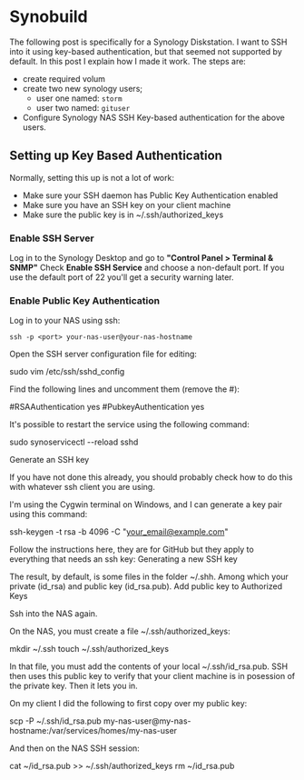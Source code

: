 # Synobuild
The following post is specifically for a Synology Diskstation. I want to SSH into it using key-based authentication, but that seemed not supported by default. In this post I explain how I made it work.
The steps are:
* create required volum
* create two new synology users;
  * user one named: `storm`
  * user two named: `gituser`
* Configure Synology NAS SSH Key-based authentication for the above users.

## Setting up Key Based Authentication
Normally, setting this up is not a lot of work:
* Make sure your SSH daemon has Public Key Authentication enabled
* Make sure you have an SSH key on your client machine
* Make sure the public key is in ~/.ssh/authorized_keys
### Enable SSH Server
Log in to the Synology Desktop and go to **"Control Panel > Terminal & SNMP"**
Check **Enable SSH Service** and choose a non-default port. If you use the default port of 22 you'll get a security warning later.
### Enable Public Key Authentication

Log in to your NAS using ssh:

    ssh -p <port> your-nas-user@your-nas-hostname

Open the SSH server configuration file for editing:

sudo vim /etc/ssh/sshd_config

Find the following lines and uncomment them (remove the #):

#RSAAuthentication yes
#PubkeyAuthentication yes

It's possible to restart the service using the following command:

sudo synoservicectl --reload sshd

Generate an SSH key

If you have not done this already, you should probably check how to do this with whatever ssh client you are using.

I'm using the Cygwin terminal on Windows, and I can generate a key pair using this command:

ssh-keygen -t rsa -b 4096 -C "your_email@example.com"

Follow the instructions here, they are for GitHub but they apply to everything that needs an ssh key: Generating a new SSH key

The result, by default, is some files in the folder ~/.shh. Among which your private (id_rsa) and public key (id_rsa.pub).
Add public key to Authorized Keys

Ssh into the NAS again.

On the NAS, you must create a file ~/.ssh/authorized_keys:

mkdir ~/.ssh
touch ~/.ssh/authorized_keys

In that file, you must add the contents of your local ~/.ssh/id_rsa.pub. SSH then uses this public key to verify that your client machine is in posession of the private key. Then it lets you in.

On my client I did the following to first copy over my public key:

scp -P <port> ~/.ssh/id_rsa.pub my-nas-user@my-nas-hostname:/var/services/homes/my-nas-user

And then on the NAS SSH session:

cat ~/id_rsa.pub >> ~/.ssh/authorized_keys
rm ~/id_rsa.pub
